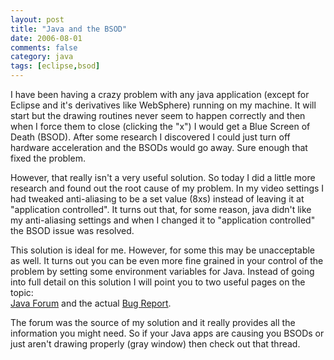 ```yaml
---
layout: post
title: "Java and the BSOD"
date: 2006-08-01
comments: false
category: java
tags: [eclipse,bsod]
---
```

I have been having a crazy problem with any java application (except for
Eclipse and it's derivatives like WebSphere) running on my machine. It will
start but the drawing routines never seem to happen correctly and then when I
force them to close (clicking the "x") I would get a Blue Screen of Death
(BSOD). After some research I discovered I could just turn off hardware
acceleration and the BSODs would go away. Sure enough that fixed the problem.  

However, that really isn't a very useful solution. So today I did a little
more research and found out the root cause of my problem. In my video settings
I had tweaked anti-aliasing to be a set value (8xs) instead of leaving it at
"application controlled". It turns out that, for some reason, java didn't like
my anti-aliasing settings and when I changed it to "application controlled"
the BSOD issue was resolved.  

This solution is ideal for me. However, for some this may be unacceptable as
well. It turns out you can be even more fine grained in your control of the
problem by setting some environment variables for Java. Instead of going into
full detail on this solution I will point you to two useful pages on the
topic:  
[Java Forum](http://forum.java.sun.com/thread.jspa?threadID=661574) and the
actual [Bug
Report](http://bugs.sun.com/bugdatabase/view_bug.do;:YfiG?bug_id=6267861).  

The forum was the source of my solution and it really provides all the
information you might need. So if your Java apps are causing you BSODs or just
aren't drawing properly (gray window) then check out that thread.
